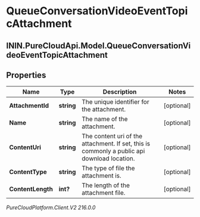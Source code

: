 # QueueConversationVideoEventTopicAttachment

## ININ.PureCloudApi.Model.QueueConversationVideoEventTopicAttachment

## Properties

|Name | Type | Description | Notes|
|------------ | ------------- | ------------- | -------------|
| **AttachmentId** | **string** | The unique identifier for the attachment. | [optional] |
| **Name** | **string** | The name of the attachment. | [optional] |
| **ContentUri** | **string** | The content uri of the attachment. If set, this is commonly a public api download location. | [optional] |
| **ContentType** | **string** | The type of file the attachment is. | [optional] |
| **ContentLength** | **int?** | The length of the attachment file. | [optional] |



_PureCloudPlatform.Client.V2 216.0.0_
